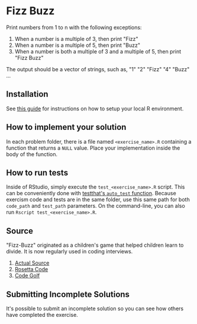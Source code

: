 # Fizz Buzz

Print numbers from 1 to n with the following exceptions:

1. When a number is a multiple of 3, then print "Fizz"
2. When a number is a multiple of 5, then print "Buzz"
3. When a number is both a multiple of 3 and a multiple of 5, then print "Fizz Buzz"

The output should be a vector of strings, such as, "1" "2" "Fizz" "4" "Buzz" ...

## Installation
See [this guide](https://exercism.io/tracks/r/installation) for instructions on how to setup your local R environment.

## How to implement your solution
In each problem folder, there is a file named `<exercise_name>.R` containing a function that returns a `NULL` value. Place your implementation inside the body of the function.

## How to run tests
Inside of RStudio, simply execute the `test_<exercise_name>.R` script. This can be conveniently done with [testthat's `auto_test` function](https://www.rdocumentation.org/packages/testthat/topics/auto_test). Because exercism code and tests are in the same folder, use this same path for both  `code_path` and `test_path` parameters. On the command-line, you can also run `Rscript test_<exercise_name>.R`.

## Source

"Fizz-Buzz" originated as a children's game that helped children learn to divide. It is now regularly used in coding interviews. 

1. [Actual Source](https://imranontech.com/2007/01/24/using-fizzbuzz-to-find-developers-who-grok-coding)
2. [Rosetta Code](https://rosettacode.org/wiki/FizzBuzz) 
3. [Code Golf](https://code-golf.io/fizz-buzz)

## Submitting Incomplete Solutions
It's possible to submit an incomplete solution so you can see how others have completed the exercise.

